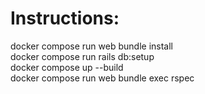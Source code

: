 # Instructions:

docker compose run web bundle install <br /> 
docker compose run rails db:setup<br /> 
docker compose up --build<br /> 
docker compose run web bundle exec rspec<br /> 

